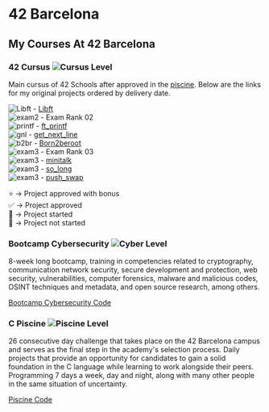 # 42 Barcelona


## My Courses At 42 Barcelona

### 42 Cursus ![Cursus Level](https://progress-bar.dev/21/?title=Level%202&color=303030&width=200)

Main cursus of 42 Schools after approved in the [piscine](#c-piscine-). Below are the links for my original projects ordered by delivery date.  

![Libft](https://progress-bar.dev/125/?title=⭐%20&color=303030&width=100) - [Libft](https://github.com/SrJupi/libft)  
![exam2](https://progress-bar.dev/100/?title=✅%20&color=303030&width=100) - Exam Rank 02  
![printf](https://progress-bar.dev/100/?title=✅%20&color=303030&width=100) - [ft_printf](https://github.com/SrJupi/ft_printf)  
![gnl](https://progress-bar.dev/125/?title=⭐%20&color=303030&width=100) - [get_next_line](https://github.com/SrJupi/get_next_line)  
![b2br](https://progress-bar.dev/125/?title=⭐%20&color=303030&width=100) - [Born2beroot](https://github.com/SrJupi/Born2beroot)  
![exam3](https://progress-bar.dev/100/?title=✅%20&color=303030&width=100) - Exam Rank 03  
![exam3](https://progress-bar.dev/90/?title=🔄%20&color=303030&width=100) - [minitalk](https://github.com/SrJupi/minitalk)  
![exam3](https://progress-bar.dev/75/?title=🔄%20&color=303030&width=100) - [so_long](https://github.com/SrJupi/so_long)  
![exam3](https://progress-bar.dev/0/?title=🔄%20&color=303030&width=100) - [push_swap](https://github.com/SrJupi/push_swap)  

⭐ -> Project approved with bonus  
✅ -> Project approved  
🔄 -> Project started  
🚫 -> Project not started  

### Bootcamp Cybersecurity ![Cyber Level](https://progress-bar.dev/38/?title=Level%200&color=303030&width=200)
8-week long bootcamp, training in competencies related to cryptography, communication network security, secure development and protection, web security, vulnerabilities, computer forensics, malware and malicious codes, OSINT techniques and metadata, and open source research, among others.  
  
[Bootcamp Cybersecurity Code](https://github.com/SrJupi/Bootcamp-Cybersecurity)

### C Piscine ![Piscine Level](https://progress-bar.dev/21/?title=Level%206&color=303030&width=200)

26 consecutive day challenge that takes place on the 42 Barcelona campus and serves as the final step in the academy's selection process. Daily projects that provide an opportunity for candidates to gain a solid foundation in the C language while learning to work alongside their peers. Programming 7 days a week, day and night, along with many other people in the same situation of uncertainty.  

[Piscine Code](https://github.com/SrJupi/C-piscine)
